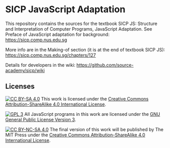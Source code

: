 # SICP JavaScript Adaptation

This repository contains the sources for the textbook SICP JS: Structure and Interpretation of Computer Programs, JavaScript Adaptation. See Preface of JavaScript adaptation for background:
https://sicp.comp.nus.edu.sg

More info are in the Making-of section (it is at the end of textbook SICP JS):
https://sicp.comp.nus.edu.sg/chapters/127

Details for developers in the wiki:
https://github.com/source-academy/sicp/wiki

## Licenses

[![CC BY-SA 4.0][cc-by-sa-image]][cc-by-sa] 
This work is licensed under the [Creative Commons Attribution-ShareAlike 4.0
International License][cc-by-sa].

[![GPL 3][gpl3-image]][gpl3]
All JavaScript programs in this work are licensed under the 
[GNU General Public License Version 3][gpl3].

[![CC BY-NC-SA 4.0][cc-by-nc-sa-image]][cc-by-nc-sa] 
The final version of this work will be published by The MIT Press under the [Creative Commons Attribution-ShareAlike 4.0
International License][cc-by-sa].

[cc-by-sa]: http://creativecommons.org/licenses/by-sa/4.0/
[cc-by-sa-image]: https://licensebuttons.net/l/by-sa/4.0/88x31.png
[cc-by-nc-sa]: http://creativecommons.org/licenses/by-nc-sa/4.0/
[cc-by-nc-sa-image]: https://licensebuttons.net/l/by-nc-sa/4.0/88x31.png
[gpl3]: https://www.gnu.org/licenses/gpl-3.0.en.html
[gpl3-image]: https://upload.wikimedia.org/wikipedia/commons/thumb/7/79/License_icon-gpl.svg/50px-License_icon-gpl.svg.png


